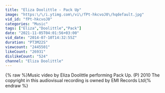 ```yaml
---
title: "Eliza Doolittle - Pack Up"
image: "https:\/\/i.ytimg.com\/vi\/fPt-hkcvoJ0\/hqdefault.jpg"
vid_id: "fPt-hkcvoJ0"
categories: "Music"
tags: ["Eliza","Doolittle","Pack"]
date: "2021-11-05T04:01:56+03:00"
vid_date: "2014-07-10T14:32:55Z"
duration: "PT3M22S"
viewcount: "2445501"
likeCount: "26931"
dislikeCount: "524"
channel: "Eliza Doolittle"
---
```

{% raw %}Music video by Eliza Doolittle performing Pack Up. (P) 2010 The copyright in this audiovisual recording is owned by EMI Records Ltd{% endraw %}
